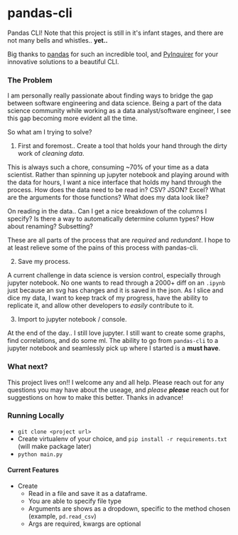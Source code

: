# pandas-cli
Pandas CLI!
Note that this project is still in it's infant stages, and there are not many bells and whistles.. __yet..__

Big thanks to [pandas](https://pandas.pydata.org/) for such an incredible tool, and [PyInquirer](https://github.com/CITGuru/PyInquirer) for your innovative solutions to a beautiful CLI.

### The Problem
I am personally really passionate about finding ways to bridge the gap between software engineering and data science.
Being a part of the data science community while working as a data analyst/software engineer, I see this gap becoming more evident all the time. 

So what am I trying to solve?

1. First and foremost.. Create a tool that holds your hand through the dirty work of _cleaning data_.

This is always such a chore, consuming ~70% of your time as a data scientist. 
Rather than spinning up jupyter notebook and playing around with the data for hours, I want a nice interface that holds my hand through the process. 
How does the data need to be read in? 
CSV? JSON? Excel?
What are the arguments for those functions? 
What does my data look like?

On reading in the data.. 
Can I get a nice breakdown of the columns I specify?
Is there a way to automatically determine column types?
How about renaming?
Subsetting?

These are all parts of the process that are _required_ and _redundant_. 
I hope to at least relieve some of the pains of this process with pandas-cli.

2. Save my process.

A current challenge in data science is version control, especially through jupyter notebook. 
No one wants to read through a 2000+ diff on an `.ipynb` just because an svg has changes and it is saved in the json. 
As I slice and dice my data, I want to keep track of my progress, have the ability to replicate it, and allow other developers to _easily_ contribute to it.

3. Import to jupyter notebook / console.

At the end of the day.. I still love jupyter.
I still want to create some graphs, find correlations, and do some ml. 
The ability to go from `pandas-cli` to a jupyter notebook and seamlessly pick up where I started is a **must have**.


### What next?
This project lives on!! 
I welcome any and all help. 
Please reach out for any questions you may have about the useage, and _please_ *__please__* reach out for suggestions on how to make this better. 
Thanks in advance!


### Running Locally
* `git clone <project url>`
* Create virtualenv of your choice, and `pip install -r requirements.txt` (will make package later)
* `python main.py`

#### Current Features

* Create
    - Read in a file and save it as a dataframe.
    - You are able to specify file type
    - Arguments are shows as a dropdown, specific to the method chosen (example, `pd.read_csv`)
    - Args are required, kwargs are optional
